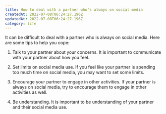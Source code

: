 ```yaml
---
title: How to deal with a partner who's always on social media
createdAt: 2022-07-08T06:24:27.196Z
updatedAt: 2022-07-08T06:24:27.196Z
category: life
---
```


It can be difficult to deal with a partner who is always on social media. Here are some tips to help you cope:

1. Talk to your partner about your concerns. It is important to communicate with your partner about how you feel.

2. Set limits on social media use. If you feel like your partner is spending too much time on social media, you may want to set some limits.

3. Encourage your partner to engage in other activities. If your partner is always on social media, try to encourage them to engage in other activities as well.

4. Be understanding. It is important to be understanding of your partner and their social media use.
